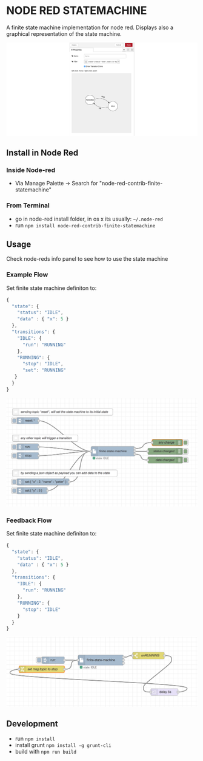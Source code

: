 # NODE RED STATEMACHINE

A finite state machine implementation for node red. Displays also a graphical representation of the state machine.

![node-settings](images/node-settings.png)

## Install in Node Red

### Inside Node-red

* Via Manage Palette -> Search for "node-red-contrib-finite-statemachine"

### From Terminal

* go in node-red install folder, in os x its usually: `~/.node-red`
* run `npm install node-red-contrib-finite-statemachine`

## Usage

Check node-reds info panel to see how to use the state machine

### Example Flow

Set finite state machine definiton to:

```javascript
{
  "state": {
    "status": "IDLE",
    "data" : { "x": 5 }
  },
  "transitions": {
    "IDLE": {
      "run": "RUNNING"
    },
    "RUNNING": {
      "stop": "IDLE",
	  "set": "RUNNING"
​   }
  }
}
```

![flow](images/flow.png)



### Feedback Flow

Set finite state machine definiton to:

```javascript
{
  "state": {
    "status": "IDLE",
    "data" : { "x": 5 }
  },
  "transitions": {
    "IDLE": {
      "run": "RUNNING"
    },
    "RUNNING": {
      "stop": "IDLE"
    }
  }
}
```

![flow-feedback](images/flow-feedback.png)

## Development

* run `npm install`
* install grunt `npm install -g grunt-cli`
* build with `npm run build`
